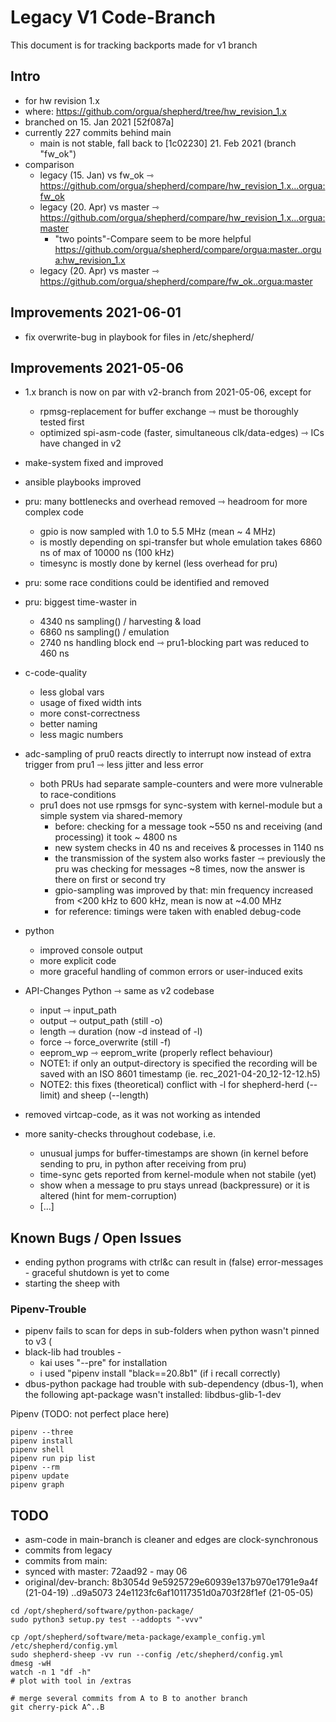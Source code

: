 # Legacy V1 Code-Branch

This document is for tracking backports made for v1 branch

## Intro

- for hw revision 1.x
- where: https://github.com/orgua/shepherd/tree/hw_revision_1.x
- branched on 15. Jan 2021 [52f087a]
- currently 227 commits behind main
    - main is not stable, fall back to [1c02230] 21. Feb 2021 (branch "fw_ok")
- comparison
    - legacy (15. Jan) vs fw_ok ⇾ https://github.com/orgua/shepherd/compare/hw_revision_1.x...orgua:fw_ok
    - legacy (20. Apr) vs master ⇾ https://github.com/orgua/shepherd/compare/hw_revision_1.x...orgua:master
        - "two points"-Compare seem to be more helpful https://github.com/orgua/shepherd/compare/orgua:master..orgua:hw_revision_1.x
    - legacy (20. Apr) vs master ⇾ https://github.com/orgua/shepherd/compare/fw_ok..orgua:master


## Improvements 2021-06-01

- fix overwrite-bug in playbook for files in /etc/shepherd/

## Improvements 2021-05-06

- 1.x branch is now on par with v2-branch from 2021-05-06, except for
    - rpmsg-replacement for buffer exchange ⇾ must be thoroughly tested first
    - optimized spi-asm-code (faster, simultaneous clk/data-edges) ⇾ ICs have changed in v2

- make-system fixed and improved
- ansible playbooks improved
- pru: many bottlenecks and overhead removed ⇾ headroom for more complex code
    - gpio is now sampled with 1.0 to 5.5 MHz (mean ~ 4 MHz)
    - is mostly depending on spi-transfer but whole emulation takes 6860 ns of max of 10000 ns (100 kHz)
    - timesync is mostly done by kernel (less overhead for pru)
- pru: some race conditions could be identified and removed
- pru: biggest time-waster in
    - 4340 ns sampling() / harvesting & load
    - 6860 ns sampling() / emulation
    - 2740 ns handling block end ⇾ pru1-blocking part was reduced to 460 ns
- c-code-quality
    - less global vars
    - usage of fixed width ints
    - more const-correctness
    - better naming
    - less magic numbers
- adc-sampling of pru0 reacts directly to interrupt now instead of extra trigger from pru1 ⇾ less jitter and less error
    - both PRUs had separate sample-counters and were more vulnerable to race-conditions
    - pru1 does not use rpmsgs for sync-system with kernel-module but a simple system via shared-memory
        - before: checking for a message took ~550 ns and receiving (and processing) it took ~ 4800 ns
        - new system checks in 40 ns and receives & processes in 1140 ns
        - the transmission of the system also works faster ⇾ previously the pru was checking for messages ~8 times, now the answer is there on first or second try
        - gpio-sampling was improved by that: min frequency increased from <200 kHz to 600 kHz, mean is now at ~4.00 MHz
        - for reference: timings were taken with enabled debug-code
- python
    - improved console output
    - more explicit code
    - more graceful handling of common errors or user-induced exits
- API-Changes Python ⇾ same as v2 codebase
    - input ⇾ input_path
    - output ⇾ output_path (still -o)
    - length ⇾ duration (now -d instead of -l)
    - force ⇾ force_overwrite (still -f)
    - eeprom_wp ⇾ eeprom_write (properly reflect behaviour)
    - NOTE1: if only an output-directory is specified the recording will be saved with an ISO 8601 timestamp (ie. rec_2021-04-20_12-12-12.h5)
    - NOTE2: this fixes (theoretical) conflict with -l for shepherd-herd (--limit) and sheep (--length)
- removed virtcap-code, as it was not working as intended
- more sanity-checks throughout codebase, i.e.
    - unusual jumps for buffer-timestamps are shown (in kernel before sending to pru, in python after receiving from pru)
    - time-sync gets reported from kernel-module when not stabile (yet)
    - show when a message to pru stays unread (backpressure) or it is altered (hint for mem-corruption)
    - [...]

## Known Bugs / Open Issues

- ending python programs with ctrl&c can result in (false) error-messages - graceful shutdown is yet to come
- starting the sheep with

### Pipenv-Trouble

- pipenv fails to scan for deps in sub-folders when python wasn't pinned to v3 (
- black-lib had troubles -
    - kai uses "--pre" for installation
    - i used "pipenv install "black==20.8b1" (if i recall correctly)
- dbus-python package had trouble with sub-dependency (dbus-1), when the following apt-package wasn't installed: libdbus-glib-1-dev

Pipenv (TODO: not perfect place here)

```Shell
pipenv --three
pipenv install
pipenv shell
pipenv run pip list
pipenv --rm
pipenv update
pipenv graph
```

## TODO

- asm-code in main-branch is cleaner and edges are clock-synchronous
- commits from legacy
- commits from main:
- synced with master: 72aad92 - may 06
- original/dev-branch: 8b3054d 9e5925729e60939e137b970e1791e9a4f (21-04-19) ..d9a5073 24e1123fc6af10117351d0a703f28f1ef (21-05-05)

```Shell
cd /opt/shepherd/software/python-package/
sudo python3 setup.py test --addopts "-vvv"

cp /opt/shepherd/software/meta-package/example_config.yml /etc/shepherd/config.yml
sudo shepherd-sheep -vv run --config /etc/shepherd/config.yml
dmesg -wH
watch -n 1 "df -h"
# plot with tool in /extras

# merge several commits from A to B to another branch
git cherry-pick A^..B
```
